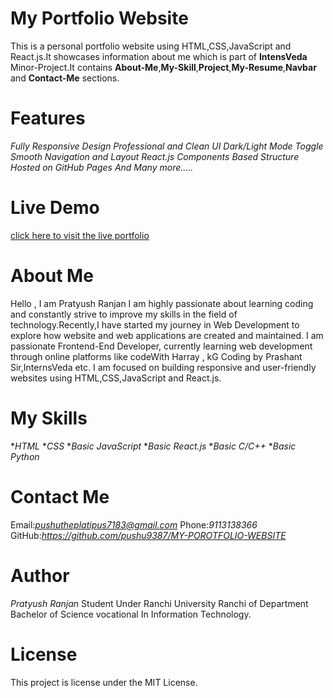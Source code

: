 # My Portfolio Website

This is a personal portfolio website using HTML,CSS,JavaScript and React.js.It showcases information about me which is part of **IntensVeda** Minor-Project.It contains **About-Me**,**My-Skill**,**Project**,**My-Resume**,**Navbar** and **Contact-Me** sections.

# Features

  *Fully Responsive Design*
  *Professional and Clean UI*
  *Dark/Light Mode Toggle*
  *Smooth Navigation and Layout*
  *React.js Components Based Structure*
  *Hosted on GitHub Pages*
  *And Many more.....*

# Live Demo
[click here to visit the live portfolio](https://github.com/pushu9387/MY-POROTFOLIO-WEBSITE)

# About Me

Hello ,
      I am Pratyush Ranjan 
      I am highly passionate about learning coding and constantly strive to improve my skills in the field of technology.Recently,I have started my journey in Web Development to explore how website and web applications are created and maintained.
      I am passionate Frontend-End Developer, currently learning web development through online platforms like codeWith Harray , kG Coding by Prashant Sir,InternsVeda etc. I am focused on building responsive and user-friendly websites using HTML,CSS,JavaScript and React.js.

# My Skills
  
   **HTML*
   **CSS*
   **Basic JavaScript*
   **Basic React.js*
   **Basic C/C++*
   **Basic Python*

# Contact Me

 Email:*pushutheplatipus7183@gmail.com*
 Phone:*9113138366*
 GitHub:*https://github.com/pushu9387/MY-POROTFOLIO-WEBSITE*


# Author

*Pratyush Ranjan*
 Student Under Ranchi University Ranchi of Department Bachelor of Science vocational In Information Technology.

 # License

 This project is license under the MIT License.

